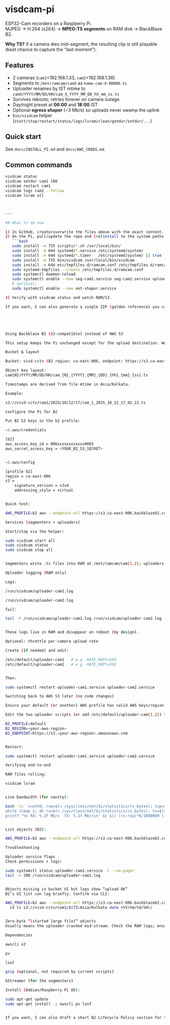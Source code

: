 # visdcam-pi

ESP32-Cam recorders on a Raspberry Pi.  
MJPEG → H.264 (x264) → **MPEG-TS segments** on RAM disk → BlackBlaze B2.

**Why TS?** If a camera dies mid-segment, the resulting clip is still playable (best chance to capture the “last moment”).

## Features
- 2 cameras (`cam1`=192.168.1.33, `cam2`=192.168.1.36)
- Segments to `/mnt/ramcam/camX` as `home-cam-X-00000.ts`
- Uploader renames by IST mtime to `camX/YYYY/MM/DD/HH/cam_X_YYYY_MM_DD_hh_mm_ss.ts`
- Survives reboots; retries forever on camera outage
- Day/night preset at **06:00** and **18:00** IST
- Optional **egress shaper** (~3 Mb/s) so uploads never swamp the uplink
- `bin/visdcam` helper (`start/stop/restart/status/logs/lsram/clean/getdur/setdur/...`)

## Quick start
See `docs/INSTALL_PI.md` and `docs/AWS_CREDS.md`.

## Common commands
```bash
visdcam status
visdcam setdur cam1 180
visdcam restart cam1
visdcam logs cam2 --follow
visdcam lsram all



---

## What to do now

1) In GitHub, create/overwrite the files above with the exact content.
2) On the Pi, pull/update the repo and (re)install to the system paths:
   ```bash
   sudo install -m 755 scripts/*.sh /usr/local/bin/
   sudo install -m 644 systemd/*.service /etc/systemd/system/
   sudo install -m 644 systemd/*.timer   /etc/systemd/system/ || true
   sudo install -m 755 bin/visdcam /usr/local/bin/visdcam
   sudo install -m 644 etc/tmpfiles.d/ramcam.conf /etc/tmpfiles.d/ramcam.conf
   sudo systemd-tmpfiles --create /etc/tmpfiles.d/ramcam.conf
   sudo systemctl daemon-reload
   sudo systemctl enable --now seg-cam1.service seg-cam2.service uploader-cam1.service uploader-cam2.service visdcam-daynight.timer
   # optional:
   sudo systemctl enable --now net-shaper.service

3) Verify with visdcam status and watch RAM/S3.

If you want, I can also generate a single ZIP (golden reference) you can drop into GitHub — but the blocks above are everything you need to paste.





Using Backblaze B2 (S3-compatible) instead of AWS S3

This setup keeps the Pi unchanged except for the upload destination. We use the AWS CLI pointed at Backblaze B2’s S3 endpoint via a dedicated profile b2. No SD-card logging is done; uploader logs live in RAM under /run/visdcam.

Bucket & layout

Bucket: visd-cctv (B2 region: ca-east-006, endpoint: https://s3.ca-east-006.backblazeb2.com)

Object key layout:
cam{N}/YYYY/MM/DD/HH/cam_{N}_{YYYY}_{MM}_{DD}_{hh}_{mm}_{ss}.ts

Timestamps are derived from file mtime in Asia/Kolkata.

Example:

s3://visd-cctv/cam1/2025/10/12/17/cam_1_2025_10_12_17_42_22.ts

Configure the Pi for B2

Put B2 S3 keys in the b2 profile:

~/.aws/credentials

[b2]
aws_access_key_id = 006xxxxxxxxxxxx0003
aws_secret_access_key = <YOUR_B2_S3_SECRET>


~/.aws/config

[profile b2]
region = ca-east-006
s3 =
    signature_version = s3v4
    addressing_style = virtual


Quick test:

AWS_PROFILE=b2 aws --endpoint-url https://s3.ca-east-006.backblazeb2.com s3 ls s3://visd-cctv/

Services (segmenters + uploaders)

Start/stop via the helper:

sudo visdcam start all
sudo visdcam status
sudo visdcam stop all


Segmenters write .ts files into RAM at /mnt/ramcam/cam{1,2}; uploaders pick up closed files and send them to B2.

Uploader logging (RAM only)

Logs:

/run/visdcam/uploader-cam1.log

/run/visdcam/uploader-cam2.log

Tail:

tail -F /run/visdcam/uploader-cam1.log /run/visdcam/uploader-cam2.log


These logs live in RAM and disappear on reboot (by design).

Optional: throttle per-camera upload rate

Create (if needed) and edit:

/etc/default/uploader-cam1   # e.g. RATE_KBPS=500
/etc/default/uploader-cam2   # e.g. RATE_KBPS=500


Then:

sudo systemctl restart uploader-cam1.service uploader-cam2.service

Switching back to AWS S3 later (no code changes)

Ensure your default (or another) AWS profile has valid AWS keys/region.

Edit the two uploader scripts (or add /etc/default/uploader-cam{1,2}) to set:

B2_PROFILE=default
B2_REGION=<your-aws-region>
B2_ENDPOINT=https://s3.<your-aws-region>.amazonaws.com


Restart:

sudo systemctl restart uploader-cam1.service uploader-cam2.service

Verifying end-to-end

RAM files rolling:

visdcam lsram


Live bandwidth (for sanity):

bash -lc 'i=eth0; rxp=$(< /sys/class/net/$i/statistics/rx_bytes); txp=$(< /sys/class/net/$i/statistics/tx_bytes); \
while sleep 1; do rx=$(< /sys/class/net/$i/statistics/rx_bytes); tx=$(< /sys/class/net/$i/statistics/tx_bytes); \
printf "%s RX: %.2f Mb/s  TX: %.2f Mb/s\n" $i $(( (rx-rxp)*8/1000000 )) $(( (tx-txp)*8/1000000 )); rxp=$rx; txp=$tx; done'


List objects (B2):

AWS_PROFILE=b2 aws --endpoint-url https://s3.ca-east-006.backblazeb2.com s3 ls s3://visd-cctv/cam1/$(date +%Y)/ --recursive | tail

Troubleshooting

Uploader service flaps
Check permissions + logs:

sudo systemctl status uploader-cam1.service -l --no-pager
tail -n 200 /run/visdcam/uploader-cam1.log


Objects missing in bucket UI but logs show “upload OK”
B2’s UI list can lag briefly. Confirm via CLI:

AWS_PROFILE=b2 aws --endpoint-url https://s3.ca-east-006.backblazeb2.com \
  s3 ls s3://visd-cctv/cam1/$(TZ=Asia/Kolkata date +%Y/%m/%d/%H)/


Zero-byte “(started large file)” objects
Usually means the uploader crashed mid-stream. Check the RAM logs; ensure pv + aws are installed, and that the service is running.

Dependencies

awscli v2

pv

lsof

gzip (optional, not required by current scripts)

GStreamer (for the segmenters)

Install (Debian/Raspberry Pi OS):

sudo apt-get update
sudo apt-get install -y awscli pv lsof


If you want, I can also draft a short B2 Lifecycle Policy section for the docs (auto-delete after 3 days) using Backblaze’s web UI steps.
